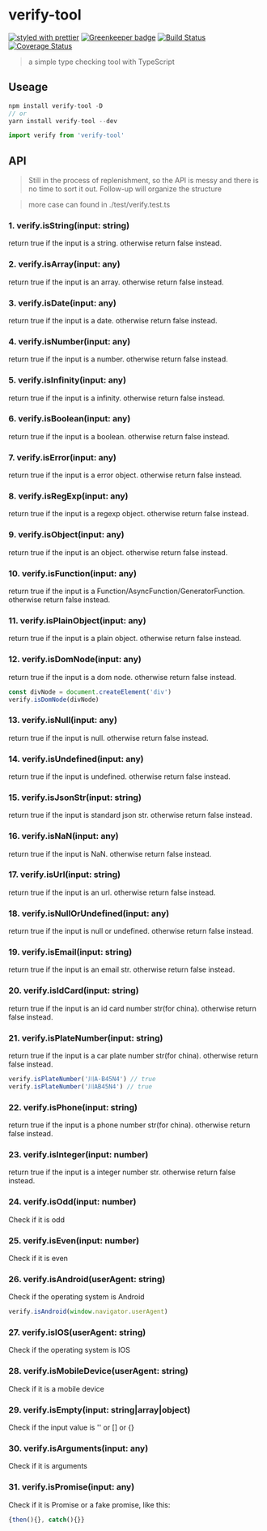 # verify-tool

[![styled with prettier](https://img.shields.io/badge/styled_with-prettier-ff69b4.svg)](https://github.com/prettier/prettier)
[![Greenkeeper badge](https://badges.greenkeeper.io/alexjoverm/typescript-library-starter.svg)](https://greenkeeper.io/)
[![Build Status](https://travis-ci.org/cbbfcd/verify.svg?branch=master)](https://travis-ci.org/cbbfcd/verify)
[![Coverage Status](https://coveralls.io/repos/github/cbbfcd/verify/badge.svg?branch=master)](https://coveralls.io/github/cbbfcd/verify?branch=master)

> a simple type checking tool with TypeScript

## Useage

```js
npm install verify-tool -D
// or
yarn install verify-tool --dev

import verify from 'verify-tool'
```

## API

> Still in the process of replenishment, so the API is messy and there is no time to sort it out. Follow-up will organize the structure

> more case can found in ./test/verify.test.ts

### 1. verify.isString(input: string)

return true if the input is a string. otherwise return false instead.

### 2. verify.isArray(input: any)

return true if the input is an array. otherwise return false instead.

### 3. verify.isDate(input: any)

return true if the input is a date. otherwise return false instead.

### 4. verify.isNumber(input: any)

return true if the input is a number. otherwise return false instead.

### 5. verify.isInfinity(input: any)

return true if the input is a infinity. otherwise return false instead.

### 6. verify.isBoolean(input: any)

return true if the input is a boolean. otherwise return false instead.

### 7. verify.isError(input: any)

return true if the input is a error object. otherwise return false instead.

### 8. verify.isRegExp(input: any)

return true if the input is a regexp object. otherwise return false instead.

### 9. verify.isObject(input: any)

return true if the input is an object. otherwise return false instead.

### 10. verify.isFunction(input: any)

return true if the input is a Function/AsyncFunction/GeneratorFunction. otherwise return false instead.

### 11. verify.isPlainObject(input: any)

return true if the input is a plain object. otherwise return false instead.

### 12. verify.isDomNode(input: any)

return true if the input is a dom node. otherwise return false instead.

```js
const divNode = document.createElement('div')
verify.isDomNode(divNode)
```

### 13. verify.isNull(input: any)

return true if the input is null. otherwise return false instead.

### 14. verify.isUndefined(input: any)

return true if the input is undefined. otherwise return false instead.

### 15. verify.isJsonStr(input: string)

return true if the input is standard json str. otherwise return false instead.

### 16. verify.isNaN(input: any)

return true if the input is NaN. otherwise return false instead.

### 17. verify.isUrl(input: string)

return true if the input is an url. otherwise return false instead.

### 18. verify.isNullOrUndefined(input: any)

return true if the input is null or undefined. otherwise return false instead.

### 19. verify.isEmail(input: string)

return true if the input is an email str. otherwise return false instead.

### 20. verify.isIdCard(input: string)

return true if the input is an id card number str(for china). otherwise return false instead.

### 21. verify.isPlateNumber(input: string)

return true if the input is a car plate number str(for china). otherwise return false instead.

```js
verify.isPlateNumber('川A·B45N4') // true
verify.isPlateNumber('川AB45N4') // true
```

### 22. verify.isPhone(input: string)

return true if the input is a phone number str(for china). otherwise return false instead.

### 23. verify.isInteger(input: number)

return true if the input is a integer number str. otherwise return false instead.

### 24. verify.isOdd(input: number)

Check if it is odd

### 25. verify.isEven(input: number)

Check if it is even

### 26. verify.isAndroid(userAgent: string)

Check if the operating system is Android

```js
verify.isAndroid(window.navigator.userAgent)
```

### 27. verify.isIOS(userAgent: string)

Check if the operating system is IOS

### 28. verify.isMobileDevice(userAgent: string)

Check if it is a mobile device

### 29. verify.isEmpty(input: string|array|object)

Check if the input value is '' or [] or {}

### 30. verify.isArguments(input: any)

Check if it is arguments

### 31. verify.isPromise(input: any)

Check if it is Promise or a fake promise, like this:

```js
{then(){}, catch(){}}
```



